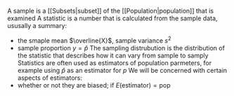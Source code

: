 A sample is a [[Subsets|subset]] of the [[Population|population]] that is examined
A statistic is a number that is calculated from the sample data, ususally a summary:
- the smaple mean $\overline{X}$, sample variance $s^{2}$
- sample proportion $y=\hat{p}$
The sampling distrubution is the distribution of the statistic that describes how it can vary from sample to samply
Statistics are often used as estimators of population parmeters, for example using $\hat{p}$ as an estimator for $p$
We will be concerned with certain aspects of estimators:
- whether or not they are biased; if $E(\text{estimator})=\text{pop}$